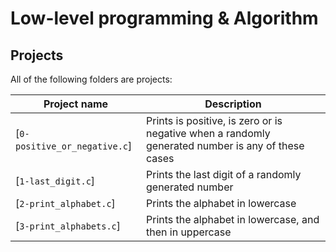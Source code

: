 
# Low-level programming & Algorithm #

## Projects
All of the following folders are projects:

|Project name |Description |
| ----------- | ---------- |
| [`0-positive_or_negative.c`] | Prints is positive, is zero or is negative when a randomly generated number is any of these cases |
| [`1-last_digit.c`] | Prints the last digit of a randomly generated number |
|[`2-print_alphabet.c`] | Prints the alphabet in lowercase |
| [`3-print_alphabets.c`] | Prints the alphabet in lowercase, and then in uppercase |

